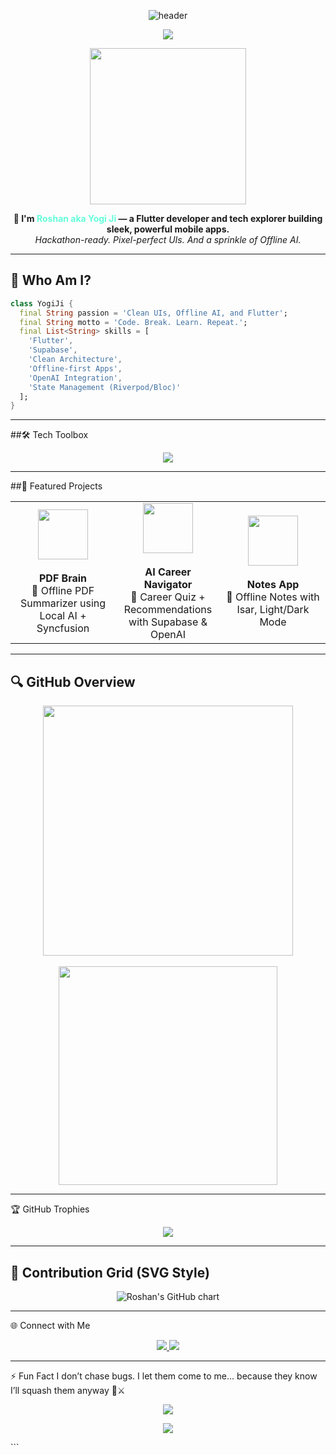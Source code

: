<!-- 🏁 HEADER -->
<p align="center">
  <img src="https://capsule-render.vercel.app/api?type=waving&color=0F2027,203A43,2C5364&height=250&section=header&text=Hi%20%F0%9F%91%8B%2C%20I'm%20Roshan%20Lal%20Yogi!&fontSize=45&fontColor=ffffff&animation=fadeIn" alt="header" />
</p>

<!-- 💬 TYPING INTRO -->
<p align="center">
  <img src="https://readme-typing-svg.herokuapp.com?font=Fira+Code&size=24&pause=1000&center=true&vCenter=true&width=800&lines=Flutter+Dev+%7C+App+Dev;Full-Stack+Mobile+App+Builder;Hackathon+Champion+%F0%9F%8F%86;Offline+AI+%7C+Clean+UIs;Learning+Relentlessly+%F0%9F%9A%80" />
</p>

<!-- ✨ MINI ABOUT -->
<p align="center">
  <img src="https://media.giphy.com/media/qgQUggAC3Pfv687qPC/giphy.gif" width="250px">
</p>

<p align="center">
  <b>🚀 I'm <span style="color:#64ffda;">Roshan aka Yogi Ji</span> — a Flutter developer and tech explorer building sleek, powerful mobile apps.</b><br>
  <i>Hackathon-ready. Pixel-perfect UIs. And a sprinkle of Offline AI.</i>
</p>

---

## 🧠 Who Am I?

```dart
class YogiJi {
  final String passion = 'Clean UIs, Offline AI, and Flutter';
  final String motto = 'Code. Break. Learn. Repeat.';
  final List<String> skills = [
    'Flutter',
    'Supabase',
    'Clean Architecture',
    'Offline-first Apps',
    'OpenAI Integration',
    'State Management (Riverpod/Bloc)'
  ];
}
```

---

##🛠️ Tech Toolbox
<p align="center"> <img src="https://skillicons.dev/icons?i=dart,flutter,firebase,supabase,androidstudio,vscode,github,cpp,python,git,mysql" /> </p>

---

##🚀 Featured Projects
<table> <tr> <td align="center" width="33%"> <img src="https://cdn-icons-png.flaticon.com/512/337/337946.png" width="80"><br><br> <b>PDF Brain</b><br> 🧠 Offline PDF Summarizer using Local AI + Syncfusion </td> <td align="center" width="33%"> <img src="https://cdn-icons-png.flaticon.com/512/8090/8090409.png" width="80"><br><br> <b>AI Career Navigator</b><br> 🧭 Career Quiz + Recommendations with Supabase & OpenAI </td> <td align="center" width="33%"> <img src="https://cdn-icons-png.flaticon.com/512/2921/2921222.png" width="80"><br><br> <b>Notes App</b><br> 📝 Offline Notes with Isar, Light/Dark Mode </td> </tr> </table>

---

## 🔍 GitHub Overview

<p align="center">
  <img src="https://github-readme-stats.vercel.app/api?username=rly09&theme=vue-dark&show_icons=true&hide_border=false&border_radius=20&include_all_commits=true&count_private=true" width="400px" />
  <br><br>
  <img src="https://github-readme-stats.vercel.app/api/top-langs/?username=rly09&layout=compact&theme=vue-dark&hide_border=false&border_radius=20" width="350px" />
</p>

---

🏆 GitHub Trophies
<p align="center"> <img src="https://github-profile-trophy.vercel.app/?username=rly09&theme=dracula&no-frame=true&margin-w=15" /> </p>

---

## 💚 Contribution Grid (SVG Style)

<p align="center">
  <img src="https://ghchart.rshah.org/00C853/rly09" alt="Roshan's GitHub chart" />
</p>

---

🌐 Connect with Me
<p align="center"> <a href="mailto:yogiroshan2005@gmail.com"> <img src="https://img.shields.io/badge/Gmail-D14836?style=for-the-badge&logo=gmail&logoColor=white" /> </a> <a href="https://linkedin.com/in/roshan-lal-yogi-495569316"> <img src="https://img.shields.io/badge/LinkedIn-0077B5?style=for-the-badge&logo=linkedin&logoColor=white" /> </a> </p>

---

⚡ Fun Fact
I don’t chase bugs. I let them come to me… because they know I’ll squash them anyway 🐛⚔️

<p align="center"> <img src="https://komarev.com/ghpvc/?username=rly09&label=Profile+Views&color=blueviolet&style=flat-square" /> </p> <!-- 🌊 FOOTER --> <p align="center"> <img src="https://capsule-render.vercel.app/api?type=waving&color=2C5364,203A43,0F2027&height=150&section=footer" /> </p> ```





